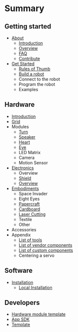 # Summary

## Getting started

* [About](faq.md)
  * [Introduction](README.md)
  * [Overview](getting_started/vb.md)
  * [FAQ](faq.md)
  * [Contribute](contribute.md)
* [Get Started](getting_started/README.md)
  * [Rules of Thumb](getting_started/rules_of_thumb.md)
  * [Build a robot](getting_started/build-a-robot.md)
  * Connect to the robot
  * Program the robot
  * Examples

## Hardware
* [Introduction](hardware/README.md)
* [Grid](hardware/grid.md)
* Modules
  * [Turn](hardware/turn.md)
  * [Speaker](hardware/speaker.md)
  * [Heart](hardware/heart.md)
  * [Eye](hardware/eye.md)
  * LED Matrix
  * Camera
  * Motion Sensor
* [Electronics](hardware/electronics.md)
  * Overview
  * [Shield](hardware/shield.md)
  * [Overview](hardware/shield/possibilities.md)
* [Embodiments](hardware/embodiments.md)
  * Space Invader
  * Eight Eyes
  * [Papercraft](hardware/skin-design/papercraft.md)
  * [Cardboard](hardware/skin-design/cardboard.md)
  * [Laser Cutting](hardware/skin-design/laser-cutting.md)
  * Textile
  * Other
* Accessories
* Appendix
  * [List of tools](hardware/tools.md)
  * [List of vendor components](hardware/vendor-components.md)
  * [List of custom components](hardware/custom-components.md)
  * Centering a servo

## Software

* [Installation](installation/README.md)
  * [Local Installation](installation/raspberry_pi.md)

## Developers

* [Hardware module template](developers/hardware-module-template.md)
* [App SDK](developers/app-building.md)
* [Template](template.md)
